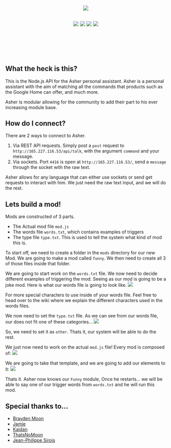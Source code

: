 <p align="center" style="margin-top: -25px;">
  <img src="https://raw.githubusercontent.com/crazywolf132/AsherAPI/master/img/bg.png">
</p>
<h2 align="center">
    <a href="https://circleci.com/gh/crazywolf132/AsherAPI"><img src="https://circleci.com/gh/manekinekko/google-actions-server.svg?style=svg"/></a>
    <a href="https://codeclimate.com/github/crazywolf132/AsherAPI/maintainability"><img src="https://api.codeclimate.com/v1/badges/e66235017865b51adbf2/maintainability" /></a>
    <a class="badge-align" href="https://www.codacy.com/app/crazywolf132/AsherAPI?utm_source=github.com&amp;utm_medium=referral&amp;utm_content=crazywolf132/AsherAPI&amp;utm_campaign=Badge_Grade"><img src="https://api.codacy.com/project/badge/Grade/e0375f94ce4c4ac4b32a8b74df8b0bf7"/></a>
    <a href=""./LICENSE">
    <img src="https://img.shields.io/badge/license-AGPL--3.0-blue.svg"/>
    </a>
</h2>
<br />
<br />
<br />
<br />

## What the heck is this?
This is the Node.js API for the Asher personal assistant. Asher is a personal assistant with the aim of matching all the commands that products such as the Google Home can offer, and much more.

Asher is modular allowing for the community to add their part to his ever increasing module base.

## How do I connect?
There are 2 ways to connect to Asher.
1. Via REST API requests. Simply post a `post` request to `http://165.227.116.53/api/talk`, with the argument `command` and your message.
2. Via sockets. Port `4416` is open at `http://165.227.116.53/`, send a `message` through the socket with the raw text.

Asher allows for any language that can either use sockets or send get requests to interact with him. We just need the raw text input, and we will do the rest.

## Lets build a mod!
Mods are constructed of 3 parts.
- The Actual mod file `mod.js`
- The words file `words.txt`, which contains examples of triggers
- The type file `type.txt`. This is used to tell the system what kind of mod this is.

To start off, we need to create a folder in the `mods` directory for our new Mod.
We are going to make a mod called `funny`.
We then need to create all 3 of those files inside that folder.

We are going to start work on the `words.txt` file. We now need to decide different examples of triggering the mod. Seeing as our mod is going to be a joke mod. Here is what our words file is going to look like.
<a href='https://github.com/crazywolf132/AsherAPI/blob/master/mods/funny/words.txt'>
<img src="https://raw.githubusercontent.com/crazywolf132/AsherAPI/master/img/words.png">
</a>

For more special characters to use inside of your words file. Feel free to head over to the wiki where we explain the different characters used in the words files.

We now need to set the `type.txt` file. As we can see from our words file, our does not fit one of these categories...
<a href='https://github.com/crazywolf132/AsherAPI/blob/master/mods/funny/type.txt'>
<img src="https://raw.githubusercontent.com/crazywolf132/AsherAPI/master/img/types.png">
</a>

So, we need to set it as `other`. Thats it, our system will be able to do the rest.

We just now need to work on the actual `mod.js` file!
Every mod is composed of:
<img src="https://raw.githubusercontent.com/crazywolf132/AsherAPI/master/img/basicMod.png">

We are going to take that template, and we are going to add our elements to it:
<a href='https://github.com/crazywolf132/AsherAPI/blob/master/mods/funny/mod.js'>
<img src="https://raw.githubusercontent.com/crazywolf132/AsherAPI/master/img/ourMod.png">
</a>

Thats it. Asher now knows our `Funny` module, Once he restarts... we will be able to say one of our trigger words from `words.txt` and he will run this mod.

## Special thanks to...
- [Brayden Moon](https://github.com/crazywolf132)
- [Jamie](https://github.com/jsProj)
- [Kaidan](https://github.com/imnotbad/)
- [ThatsNoMoon](http://github.com/ThatsNoMoon)
- [Jean-Philippe Sirois](https://github.com/veksen)
